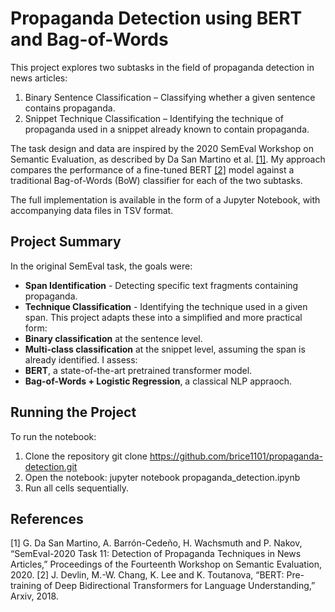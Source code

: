 # Propaganda Detection using BERT and Bag-of-Words

This project explores two subtasks in the field of propaganda detection in news articles:
1. Binary Sentence Classification – Classifying whether a given sentence contains propaganda.
2. Snippet Technique Classification – Identifying the technique of propaganda used in a snippet already known to contain propaganda.

The task design and data are inspired by the 2020 SemEval Workshop on Semantic Evaluation, as described by Da San Martino et al. [[1]](#1). My approach compares the performance of a fine-tuned BERT [[2]](#2) model against a traditional Bag-of-Words (BoW) classifier for each of the two subtasks.

The full implementation is available in the form of a Jupyter Notebook, with accompanying data files in TSV format.

## Project Summary
In the original SemEval task, the goals were:
- **Span Identification** - Detecting specific text fragments containing propaganda.
- **Technique Classification** - Identifying the technique used in a given span.
This project adapts these into a simplified and more practical form:
- **Binary classification** at the sentence level.
- **Multi-class classification** at the snippet level, assuming the span is already identified.
I assess:
- **BERT**, a state-of-the-art pretrained transformer model.
- **Bag-of-Words + Logistic Regression**, a classical NLP appraoch.

## Running the Project
To run the notebook:
1. Clone the repository
    git clone https://github.com/brice1101/propaganda-detection.git
2. Open the notebook:
    jupyter notebook propaganda_detection.ipynb
3. Run all cells sequentially.

## References
<a id="1">[1]</a>
G. Da San Martino, A. Barrón-Cedeño, H. Wachsmuth and P. Nakov, “SemEval-2020 Task 11: Detection of Propaganda Techniques in News Articles,” Proceedings of the Fourteenth Workshop on Semantic Evaluation, 2020.
<a id="2">[2]</a>
J. Devlin, M.-W. Chang, K. Lee and K. Toutanova, “BERT: Pre-training of Deep Bidirectional Transformers for Language Understanding,” Arxiv, 2018. 
